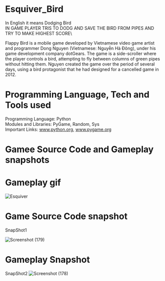 # Esquiver_Bird 
In English it means Dodging Bird\
IN GAME PLAYER TRIS TO DODG AND SAVE THE BIRD FROM PIPES AND TRY TO MAKE HIGHEST SCORE\

Flappy Bird is a mobile game developed by Vietnamese video game artist and programmer Dong Nguyen (Vietnamese: Nguyễn Hà Đông), under his game development company dotGears. The game is a side-scroller where the player controls a bird, attempting to fly between columns of green pipes without hitting them. Nguyen created the game over the period of several days, using a bird protagonist that he had designed for a cancelled game in 2012.

# Programming Language, Tech and Tools used
Programming Language: Python\
Modules and Libraries: PyGame, Random, Sys\
Important Links: www.python.org, www.pygame.org
# Gamee Source Code and Gameplay snapshots
# Gameplay gif
![Esquiver](https://user-images.githubusercontent.com/31153225/106018890-08b9b700-60e8-11eb-9370-7045e347c83d.gif)


# Game Source Code snapshot
SnapShot1

![Screenshot (179)](https://user-images.githubusercontent.com/31153225/106019147-546c6080-60e8-11eb-9983-459be9d99dc5.png)
# Gameplay Snapshot
SnapShot2
![Screenshot (178)](https://user-images.githubusercontent.com/31153225/106019237-6ea63e80-60e8-11eb-8594-4a419970911c.png)
